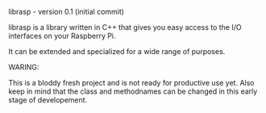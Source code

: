 librasp - version 0.1 (initial commit)

librasp is a library written in C++ that gives you
easy access to the I/O interfaces on your Raspberry Pi.

It can be extended and specialized for a wide range of purposes.

WARING:

This is a bloddy fresh project and is not ready for productive use yet.
Also keep in mind that the class and methodnames can be changed 
in this early stage of developement.
